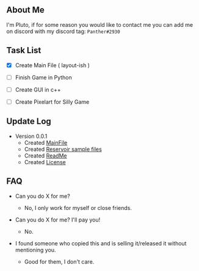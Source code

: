 ## About Me
I'm Pluto, if for some reason you would like to contact me you can add me on discord with my discord tag: ```Panther#2930```

## Task List
- [x] Create Main File ( layout-ish )
- [ ] Finish Game in Python
- [ ] Create GUI in c++
- [ ] Create Pixelart for Silly Game


## Update Log
- Version 0.0.1
  - Created [MainFile](./LuckyUnicorn.py)
  - Created [Reservoir sample files](./ReservoirFiles)
  - Created [ReadMe](README.md)
  - Created [License](LICENSE)

## FAQ
- Can you do X for me?
  - No, I only work for myself or close friends.

- Can you do X for me? I'll pay you!
  - No.

- I found someone who copied this and is selling it/released it without mentioning you.
  -  Good for them, I don't care.

